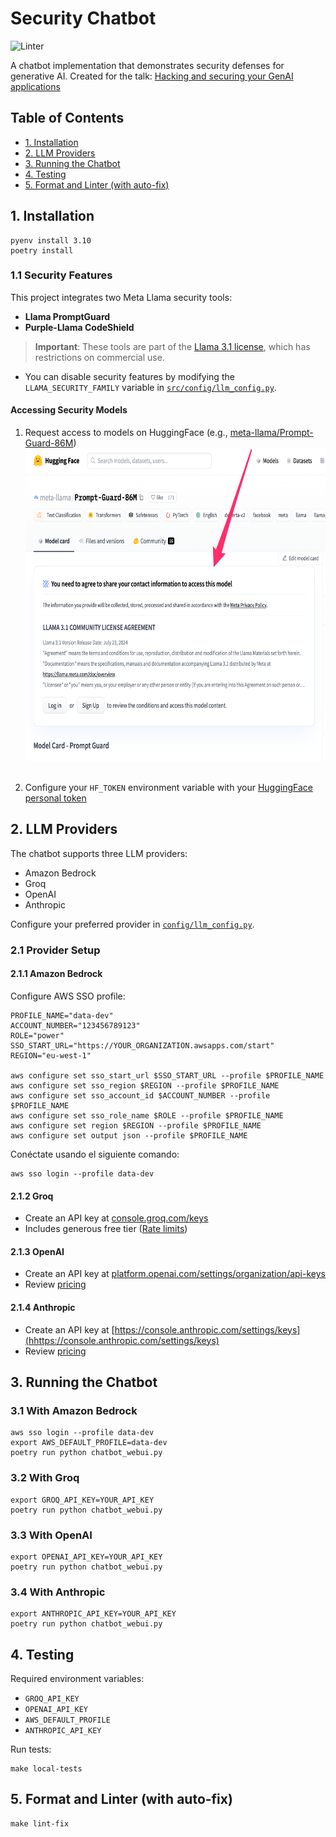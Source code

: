 # Security Chatbot

![Linter](https://github.com/nikeyes/genai-security-demo/actions/workflows/linter.yml/badge.svg)

A chatbot implementation that demonstrates security defenses for generative AI.
Created for the talk: [Hacking and securing your GenAI applications](https://docs.google.com/presentation/d/18FUV5O1mfQEeSth6F8JlLV7fsSmDTGnG1OCgTOg8urU/edit#slide=id.p1)

## Table of Contents
- [1. Installation](#1-installation)
- [2. LLM Providers](#2-llm-providers)
- [3. Running the Chatbot](#3-running-the-chatbot)
- [4. Testing](#4-testing)
- [5. Format and Linter (with auto-fix)](#5-format-and-linter-with-auto-fix)

## 1. Installation

```shell
pyenv install 3.10
poetry install
```

### 1.1 Security Features

This project integrates two Meta Llama security tools:
- **Llama PromptGuard**
- **Purple-Llama CodeShield**

> **Important**: These tools are part of the [Llama 3.1 license](https://www.llama.com/llama3_1/license/), which has restrictions on commercial use.

- You can disable security features by modifying the `LLAMA_SECURITY_FAMILY` variable in [`src/config/llm_config.py`](src/config/llm_config.py).

#### Accessing Security Models
1. Request access to models on HuggingFace (e.g., [meta-llama/Prompt-Guard-86M](https://huggingface.co/meta-llama/Prompt-Guard-86M))
 <br/><img src="images/prompt-guard-agreement.png" height="500"><br/><br/>
    
2. Configure your `HF_TOKEN` environment variable with your [HuggingFace personal token](https://huggingface.co/docs/hub/security-tokens)

## 2. LLM Providers

The chatbot supports three LLM providers:
- Amazon Bedrock
- Groq
- OpenAI
- Anthropic

Configure your preferred provider in [`config/llm_config.py`](config/llm_config.py).

### 2.1 Provider Setup

#### 2.1.1 Amazon Bedrock
Configure AWS SSO profile:

```shell
PROFILE_NAME="data-dev" 
ACCOUNT_NUMBER="123456789123"
ROLE="power"
SSO_START_URL="https://YOUR_ORGANIZATION.awsapps.com/start"
REGION="eu-west-1"

aws configure set sso_start_url $SSO_START_URL --profile $PROFILE_NAME
aws configure set sso_region $REGION --profile $PROFILE_NAME
aws configure set sso_account_id $ACCOUNT_NUMBER --profile $PROFILE_NAME
aws configure set sso_role_name $ROLE --profile $PROFILE_NAME
aws configure set region $REGION --profile $PROFILE_NAME
aws configure set output json --profile $PROFILE_NAME
```
Conéctate usando el siguiente comando:
```text
aws sso login --profile data-dev
```

#### 2.1.2 Groq
- Create an API key at [console.groq.com/keys](https://console.groq.com/keys)
- Includes generous free tier ([Rate limits](https://console.groq.com/docs/rate-limits))

#### 2.1.3 OpenAI
- Create an API key at [platform.openai.com/settings/organization/api-keys](https://platform.openai.com/settings/organization/api-keys)
- Review [pricing](https://openai.com/api/pricing/)

#### 2.1.4 Anthropic
- Create an API key at [https://console.anthropic.com/settings/keys](hhttps://console.anthropic.com/settings/keys)
- Review [pricing](https://www.anthropic.com/pricing#anthropic-api)


## 3. Running the Chatbot

### 3.1 With Amazon Bedrock
```shell
aws sso login --profile data-dev
export AWS_DEFAULT_PROFILE=data-dev
poetry run python chatbot_webui.py
```

### 3.2 With Groq
```shell
export GROQ_API_KEY=YOUR_API_KEY
poetry run python chatbot_webui.py
```

### 3.3 With OpenAI
```shell
export OPENAI_API_KEY=YOUR_API_KEY
poetry run python chatbot_webui.py
```

### 3.4 With Anthropic
```shell
export ANTHROPIC_API_KEY=YOUR_API_KEY
poetry run python chatbot_webui.py
```

## 4. Testing

Required environment variables:
- `GROQ_API_KEY`
- `OPENAI_API_KEY`
- `AWS_DEFAULT_PROFILE`
- `ANTHROPIC_API_KEY`

Run tests:
```shell
make local-tests
```

## 5. Format and Linter (with auto-fix)
```shell
make lint-fix
```
